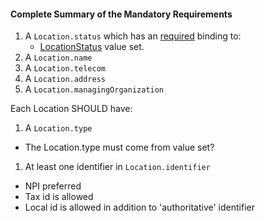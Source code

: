 #### Complete Summary of the Mandatory Requirements

1. A `Location.status` which has an [required](http://build.fhir.org/terminologies.html#required) binding to:
   -   [LocationStatus]  value set.
1. A `Location.name`
1. A `Location.telecom`
1. A `Location.address`
1. A `Location.managingOrganization`

Each Location SHOULD have:

1. A `Location.type`
 - The Location.type must come from value set?
1. At least one identifier in `Location.identifier`
 - NPI preferred
 - Tax id is allowed
 - Local id is allowed in addition to 'authoritative' identifier





[LocationStatus]: http://build.fhir.org/valueset-location-status.html
